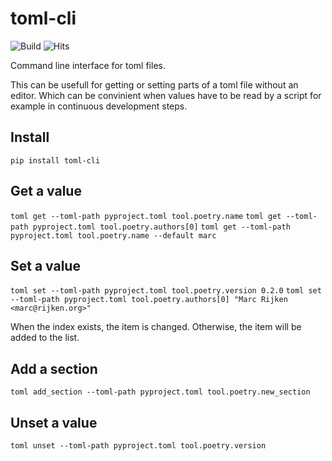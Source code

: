 # toml-cli

![Build](https://github.com/mrijken/toml-cli/workflows/CI/badge.svg)
![Hits](https://hitcounter.pythonanywhere.com/count/tag.svg?url=https%3A%2F%2Fgithub.com%2Fmrijken%toml-cli)

Command line interface for toml files.

This can be usefull for getting or setting parts of a toml file without an editor.
Which can be convinient when values have to be read by a script for example in
continuous development steps.


## Install

`pip install toml-cli`

## Get a value

`toml get --toml-path pyproject.toml tool.poetry.name`
`toml get --toml-path pyproject.toml tool.poetry.authors[0]`
`toml get --toml-path pyproject.toml tool.poetry.name --default marc`

## Set a value

`toml set --toml-path pyproject.toml tool.poetry.version 0.2.0`
`toml set --toml-path pyproject.toml tool.poetry.authors[0] "Marc Rijken <marc@rijken.org>"`

When the index exists, the item is changed.  Otherwise, the item will be added to the list.

## Add a section

`toml add_section --toml-path pyproject.toml tool.poetry.new_section`

## Unset a value

`toml unset --toml-path pyproject.toml tool.poetry.version`
